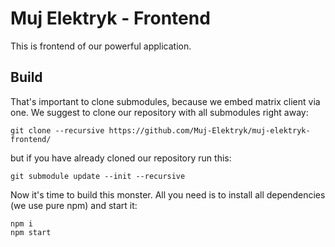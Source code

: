 # Muj Elektryk - Frontend

This is frontend of our powerful application.

## Build
That's important to clone submodules, because we embed matrix client via one.
We suggest to clone our repository with all submodules right away:

```
git clone --recursive https://github.com/Muj-Elektryk/muj-elektryk-frontend/
```

but if you have already cloned our repository run this:

```
git submodule update --init --recursive
```

Now it's time to build this monster. 
All you need is to install all dependencies (we use pure npm) and start it:
```
npm i
npm start
```
